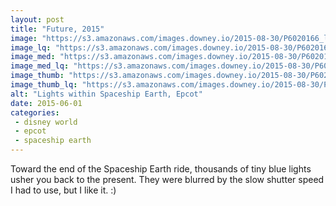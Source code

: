 ```yaml
---
layout: post
title: "Future, 2015"
image: "https://s3.amazonaws.com/images.downey.io/2015-08-30/P6020166_large.jpg"
image_lq: "https://s3.amazonaws.com/images.downey.io/2015-08-30/P6020166_large_lq.jpg"
image_med: "https://s3.amazonaws.com/images.downey.io/2015-08-30/P6020166_medium.jpg"
image_med_lq: "https://s3.amazonaws.com/images.downey.io/2015-08-30/P6020166_medium_lq.jpg"
image_thumb: "https://s3.amazonaws.com/images.downey.io/2015-08-30/P6020166_thumb.jpg"
image_thumb_lq: "https://s3.amazonaws.com/images.downey.io/2015-08-30/P6020166_thumb_lq.jpg"
alt: "Lights within Spaceship Earth, Epcot"
date: 2015-06-01
categories:
 - disney world
 - epcot
 - spaceship earth
---
```


Toward the end of the Spaceship Earth ride, thousands of tiny blue lights usher you back to the present.  They were blurred by the slow shutter speed I had to use, but I like it. :)